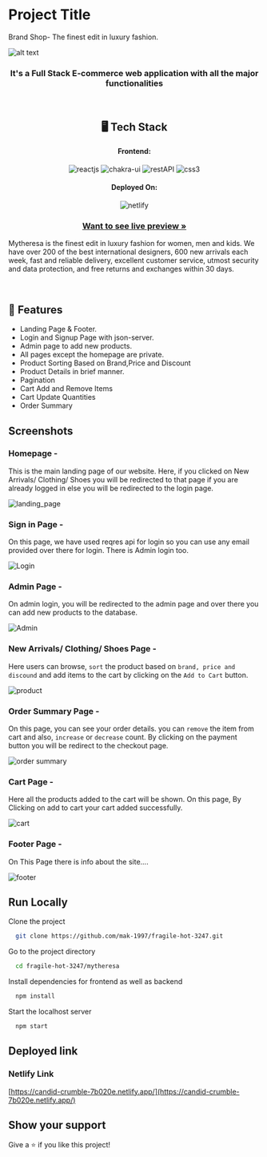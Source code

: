 # Project Title

Brand Shop- The finest edit in luxury fashion.

![alt text](https://github.com/mak-1997/fragile-hot-3247/raw/main/mytheresa/public/projectLogo.png)


<h3 align="center">It's a Full Stack E-commerce web application with all the major functionalities</h3>

<br/>

<h2 align="center">🖥️ Tech Stack</h2>

<h4 align="center">Frontend:</h4>
<p align="center">
  <img src="https://img.shields.io/badge/React (18.2.0)-20232A?style=for-the-badge&logo=react&logoColor=61DAFB" alt="reactjs" />
  <img src="https://img.shields.io/badge/Chakra%20UI (2.2.8)-3bc7bd?style=for-the-badge&logo=chakraui&logoColor=white" alt="chakra-ui" />
  <img src="https://img.shields.io/badge/Rest_API-02303A?style=for-the-badge&logo=react-router&logoColor=white" alt="restAPI" />
  <img src="https://img.shields.io/badge/CSS3-1572B6?style=for-the-badge&logo=css3&logoColor=white" alt="css3" />
</p>


<h4 align="center">Deployed On:</h4>

<p align="center">
  <img src="https://img.shields.io/badge/netlify-000000?style=for-the-badge&logo=netlify&logoColor=white" alt="netlify" />
</p>

<h3 align="center"><a href="https://candid-crumble-7b020e.netlify.app/"><strong>Want to see live preview »</strong></a></h3>

Mytheresa is the finest edit in luxury fashion for women, men and kids. We have over 200 of the best international designers, 600 new arrivals each week, fast and reliable delivery, excellent customer service, utmost security and data protection, and free returns and exchanges within 30 days.

<br/>

## 🚀 Features
-   Landing Page & Footer.
-   Login and Signup Page with json-server.
-   Admin page to add new products.
-   All pages except the homepage are private.
-   Product Sorting Based on Brand,Price and Discount
-   Product Details in brief manner.
-   Pagination
-   Cart Add and Remove Items
-   Cart Update Quantities
-   Order Summary

## Screenshots

### Homepage -

This is the main landing page of our website. Here, if you clicked on New Arrivals/ Clothing/ Shoes you will be redirected to that page if you are already logged in else you will be redirected to the login page.

![landing_page](https://i.postimg.cc/mDVyddxf/Screenshot-2023-02-12-212736.png)

### Sign in Page -

On this page, we have used reqres api for login so you can use any email provided over there for login. There is Admin login too.  

![Login](https://i.postimg.cc/MzhpTPNJ/Screenshot-2023-02-12-213439.png)

###  Admin Page - 

On admin login, you will be redirected to the admin page and over there you can add new products to the database. 

![Admin](https://i.postimg.cc/SKXfdyCd/Screenshot-2023-02-12-213844.png)

### New Arrivals/ Clothing/ Shoes Page -

Here users can browse, `sort` the product based on `brand, price and discound` and add items to the cart by clicking on the `Add to Cart` button.
 
 ![product](https://i.postimg.cc/jS64k8Fw/Screenshot-2023-02-12-214113.png)

### Order Summary Page -

On this page, you can see your order details. you can `remove` the item from cart and also, `increase` or `decrease` count. By clicking on the payment button you will be redirect to the checkout page.

![order summary](https://i.postimg.cc/8C7pyYyN/Screenshot-2023-02-12-214326.png)

### Cart Page -

Here all the products added to the cart will be shown. On this page, By Clicking on add to cart your cart added successfully.

![cart](https://i.postimg.cc/5ykdFBzp/Screenshot-2023-02-12-214846.png)



### Footer Page -

On This Page there is info about the site....

![footer](https://i.postimg.cc/HsgdX2Fv/Screenshot-2023-02-12-215033.png)


## Run Locally

Clone the project

```bash
  git clone https://github.com/mak-1997/fragile-hot-3247.git
```

Go to the project directory

```bash
  cd fragile-hot-3247/mytheresa
```

Install dependencies for frontend as well as backend

```bash
  npm install
```


Start the localhost server

```bash
  npm start
```

## Deployed link

### Netlify Link

[https://candid-crumble-7b020e.netlify.app/](https://candid-crumble-7b020e.netlify.app/)

## Show your support

Give a ⭐️ if you like this project!
